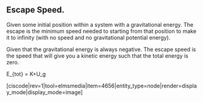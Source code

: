 ## Escape Speed. 

Given some initial position within a system with a gravitational energy. The escape is the minimum speed needed to starting from that position to make it to infinity (with no speed and no gravitational potential energy). 

Given that the gravitational energy is always negative. The escape speed is the speed that will give you a kinetic energy such that the total energy is zero. 

<lrn-math> E_{tot} = K+U_g </lrn-math>

[ciscode|rev=1|tool=elmsmedia|item=4656|entity_type=node|render=display_mode|display_mode=image]
